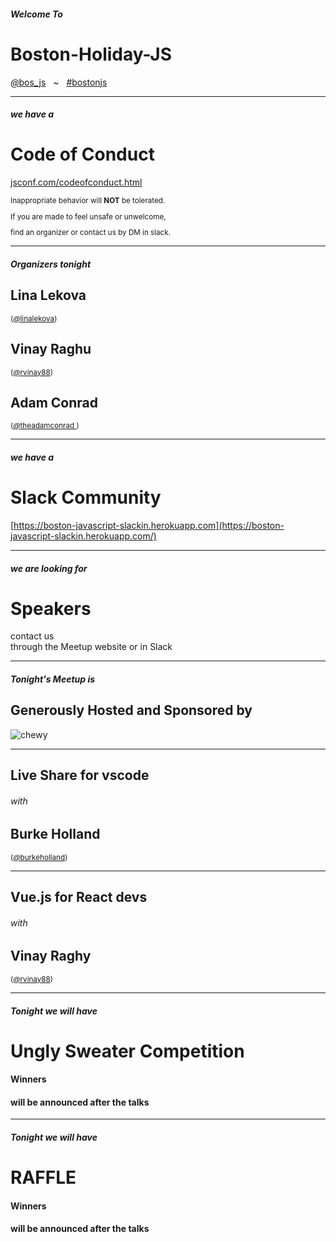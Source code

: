 <!-- .slide: class="bigslide" -->

#### _Welcome To_

# Boston-Holiday-JS

[<em>@</em>bos_js](https://twitter.com/bos_js)  &nbsp; ~ &nbsp; [<em>#</em>bostonjs](https://twitter.com/search?q=%23bostonjs&src=typd)

---

#### _we have a_

# Code of Conduct

[jsconf.com/codeofconduct.html](http://jsconf.com/codeofconduct.html)
<small>

Inappropriate behavior will **NOT** be tolerated.

If you are made to feel unsafe or unwelcome,

find an organizer or contact us by DM in slack.

</small>

---

#### _Organizers tonight_

## Lina Lekova 
<small>([<em>@</em>linalekova](https://twitter.com/linalekova))</small>

## Vinay Raghu
<small>([<em>@</em>rvinay88](https://twitter.com/rvinay88))</small>

## Adam Conrad
<small>([<em>@</em>theadamconrad ](https://twitter.com/theadamconrad ))</small>

---

#### _we have a_

# Slack Community

[https://boston-javascript-slackin.herokuapp.com](https://boston-javascript-slackin.herokuapp.com/)

---

#### _we are looking for_

# Speakers

contact us <br/>
through the Meetup website or in Slack

---

#### _Tonight's Meetup is_
## Generously Hosted and Sponsored by

![chewy](http://itp16.itpalooza.com/wp-content/uploads/2016/07/chewy-logo.png)

---

## Live Share for vscode

###### _with_

## Burke Holland

<small>([<em>@</em>burkeholland](https://twitter.com/burkeholland))</small>

---

## Vue.js for React devs

###### _with_

## Vinay Raghy

<small>([<em>@</em>rvinay88](https://twitter.com/rvinay88))</small>

---

#### _Tonight we will have_

# Ungly Sweater Competition

#### Winners

#### will be announced after the talks

---

#### _Tonight we will have_

# RAFFLE

#### Winners

#### will be announced after the talks


